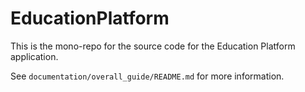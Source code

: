 # EducationPlatform

This is the mono-repo for the source code for the Education Platform application.

See `documentation/overall_guide/README.md` for more information.
